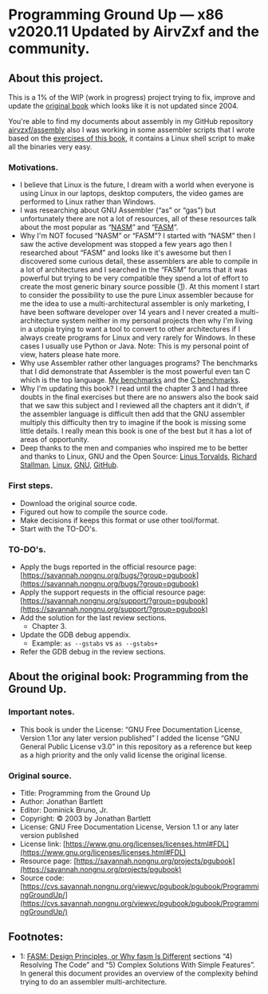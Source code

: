 # Programming Ground Up — x86 v2020.11 Updated by AirvZxf and the community.

## About this project.

This is a 1% of the WIP (work in progress) project trying to fix, improve and update the [original book](https://savannah.nongnu.org/projects/pgubook) which looks like it is not updated since 2004.

You're able to find my documents about assembly in my GitHub repository [airvzxf/assembly](https://github.com/airvzxf/assembly) also I was working in some assembler scripts that I wrote based on the [exercises of this book](https://github.com/airvzxf/assembly/tree/master/linux/gas/programmingGroundUp), it contains a Linux shell script to make all the binaries very easy.

### Motivations.
- I believe that Linux is the future, I dream with a world when everyone is using Linux in our laptops, desktop computers, the video games are performed to Linux rather than Windows.
- I was researching about GNU Assembler (“as” or “gas”) but unfortunately there are not a lot of resources, all of these resources talk about the most popular as “[NASM](https://nasm.us/)” and “[FASM](https://flatassembler.net/)”.
- Why I'm NOT focused “NASM” or “FASM”? I started with “NASM” then I saw the active development was stopped a few years ago then I researched about “FASM” and looks like it's awesome but then I discovered some curious detail, these assemblers are able to compile in a lot of architectures and I searched in the “FASM” forums that it was powerful but trying to be very compatible they spend a lot of effort to create the most generic binary source possible ([1](#1)). At this moment I start to consider the possibility to use the pure Linux assembler because for me the idea to use a multi-architectural assembler is only marketing, I have been software developer over 14  years and I never created a multi-architecture system neither in my personal projects then why I'm living in a utopia trying to want a tool to convert to other architectures if I always create programs for Linux and very rarely for Windows. In these cases I usually use Python or Java. Note: This is my personal point of view, haters please hate more.
- Why use Assembler rather other languages programs? The benchmarks that I did demonstrate that Assembler is the most powerful even tan C which is the top language. [My benchmarks](https://github.com/airvzxf/assembly/tree/master/linux/benchmark/fibonacci/without_print) and the [C benchmarks](https://benchmarksgame-team.pages.debian.net/benchmarksgame/fastest/cpp.html).
- Why I'm updating this book? I read until the chapter 3 and I had three doubts in the final exercises but there are no answers also the book said that we saw this subject and I reviewed all the chapters ant it didn't, if the assembler language is difficult then add that the GNU assembler multiply this difficulty then try to imagine if the book is missing some little details. I really mean this book is one of the best but it has a lot of areas of opportunity.
- Deep thanks to the men and companies who inspired me to be better and thanks to Linux, GNU and the Open Source: [Linus Torvalds](https://github.com/torvalds), [Richard Stallman](https://stallman.org/), [Linux](https://www.linux.org/), [GNU](https://www.gnu.org/), [GitHub](https://github.com/).

### First steps.
- Download the original source code.
- Figured out how to compile the source code.
- Make decisions if keeps this format or use other tool/format.
- Start with the TO-DO's.

### TO-DO's.
- Apply the bugs reported in the official resource page: [https://savannah.nongnu.org/bugs/?group=pgubook](https://savannah.nongnu.org/bugs/?group=pgubook)
- Apply the support requests in the official resource page: [https://savannah.nongnu.org/support/?group=pgubook](https://savannah.nongnu.org/support/?group=pgubook)
- Add the solution for the last review sections.
  - Chapter 3.
- Update the GDB debug appendix.
  - Example: `as --gstabs` vs `as --gstabs+`
- Refer the GDB debug in the review sections.

## About the original book: Programming from the Ground Up.

### Important notes.
- This book is under the License: “GNU Free Documentation License, Version 1.1or any later version published” I added the license “GNU General Public License v3.0” in this repository as a reference but keep as a high priority and the only valid license the original license.

### Original source.
- Title: Programming from the Ground Up
- Author: Jonathan Bartlett
- Editor: Dominick Bruno, Jr.
- Copyright: © 2003 by Jonathan Bartlett
- License: GNU Free Documentation License, Version 1.1 or any later version published
- License link: [https://www.gnu.org/licenses/licenses.html#FDL](https://www.gnu.org/licenses/licenses.html#FDL)
- Resource page: [https://savannah.nongnu.org/projects/pgubook](https://savannah.nongnu.org/projects/pgubook)
- Source code: [https://cvs.savannah.nongnu.org/viewvc/pgubook/pgubook/ProgrammingGroundUp/](https://cvs.savannah.nongnu.org/viewvc/pgubook/pgubook/ProgrammingGroundUp/)


## Footnotes:
- <span id="1">1</span>: [FASM: Design Principles, or Why fasm Is Different](https://board.flatassembler.net/topic.php?t=3197) sections “4) Resolving The Code” and “5) Complex Solutions With Simple Features”. In general this document provides an overview of the complexity behind trying to do an assembler multi-architecture.
